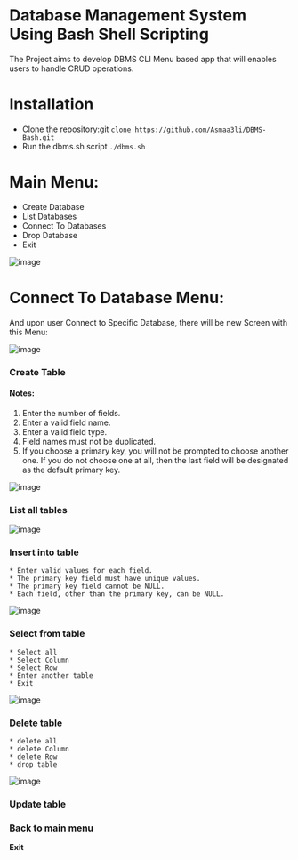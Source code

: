 # Database Management System Using Bash Shell Scripting
The Project aims to develop DBMS CLI Menu based app that will enables users to handle CRUD operations.

# Installation
* Clone the repository:git `clone https://github.com/Asmaa3li/DBMS-Bash.git`
* Run the dbms.sh script `./dbms.sh`

# Main Menu:
* Create Database
* List Databases
* Connect To Databases
* Drop Database
* Exit
  
![image](https://github.com/Asmaa3li/DBMS-Bash/assets/57088227/70234de3-7c5d-4b85-b360-ddcf57a5e7d5)


# Connect To Database Menu:
And upon user Connect to Specific Database, there will be new Screen with this Menu:

![image](https://github.com/Asmaa3li/DBMS-Bash/assets/57088227/a7313d3a-b4a3-44a6-a176-00f36484a2e1)


### Create Table
#### Notes:
1. Enter the number of fields.
2. Enter a valid field name.
3. Enter a valid field type.
4. Field names must not be duplicated.
5. If you choose a primary key, you will not be prompted to choose another one. If you do not choose one at all, then the last field will be designated as the default primary key.

  
![image](https://github.com/Asmaa3li/DBMS-Bash/assets/57088227/834ed12a-a4fa-4463-a2f1-032147121b61)

### List all tables

![image](https://github.com/Asmaa3li/DBMS-Bash/assets/57088227/6f1f7453-dc34-4a94-ab76-60a1e3aaafbb)

### Insert into table
    * Enter valid values for each field.
    * The primary key field must have unique values.
    * The primary key field cannot be NULL.
    * Each field, other than the primary key, can be NULL.
  
![image](https://github.com/Asmaa3li/DBMS-Bash/assets/57088227/2255a490-d64c-419d-8968-3d85c88b3c60)

### Select from table
    * Select all
    * Select Column
    * Select Row
    * Enter another table
    * Exit
      
![image](https://github.com/Asmaa3li/DBMS-Bash/assets/57088227/1add22ae-4219-4ad8-b417-89d2661a73d9)

### Delete table
    * delete all
    * delete Column
    * delete Row
    * drop table
      
![image](https://github.com/Asmaa3li/DBMS-Bash/assets/57088227/94a14d85-ff4f-4c8a-805e-bd2075add956)

### Update table
### Back to main menu
**Exit**
